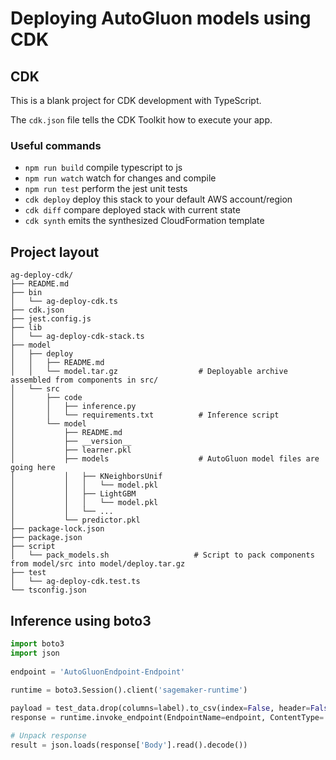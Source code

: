 # Deploying AutoGluon models using CDK

## CDK
This is a blank project for CDK development with TypeScript.

The `cdk.json` file tells the CDK Toolkit how to execute your app.

### Useful commands

* `npm run build`   compile typescript to js
* `npm run watch`   watch for changes and compile
* `npm run test`    perform the jest unit tests
* `cdk deploy`      deploy this stack to your default AWS account/region
* `cdk diff`        compare deployed stack with current state
* `cdk synth`       emits the synthesized CloudFormation template

## Project layout
```plain
ag-deploy-cdk/
├── README.md
├── bin
│   └── ag-deploy-cdk.ts
├── cdk.json
├── jest.config.js
├── lib
│   └── ag-deploy-cdk-stack.ts
├── model
│   ├── deploy
│   │   ├── README.md
│   │   └── model.tar.gz                  # Deployable archive assembled from components in src/
│   └── src
│       ├── code
│       │   ├── inference.py
│       │   └── requirements.txt          # Inference script
│       └── model
│           ├── README.md
│           ├── __version__
│           ├── learner.pkl
│           ├── models                    # AutoGluon model files are going here
│           │   ├── KNeighborsUnif
│           │   │   └── model.pkl
│           │   ├── LightGBM
│           │   │   └── model.pkl
│           │   └── ...
│           └── predictor.pkl
├── package-lock.json
├── package.json
├── script
│   └── pack_models.sh                   # Script to pack components from model/src into model/deploy.tar.gz
├── test
│   └── ag-deploy-cdk.test.ts
└── tsconfig.json
```

## Inference using boto3
```python
import boto3
import json
 
endpoint = 'AutoGluonEndpoint-Endpoint'
 
runtime = boto3.Session().client('sagemaker-runtime')

payload = test_data.drop(columns=label).to_csv(index=False, header=False)
response = runtime.invoke_endpoint(EndpointName=endpoint, ContentType='text/csv', Body=payload)

# Unpack response
result = json.loads(response['Body'].read().decode())
```